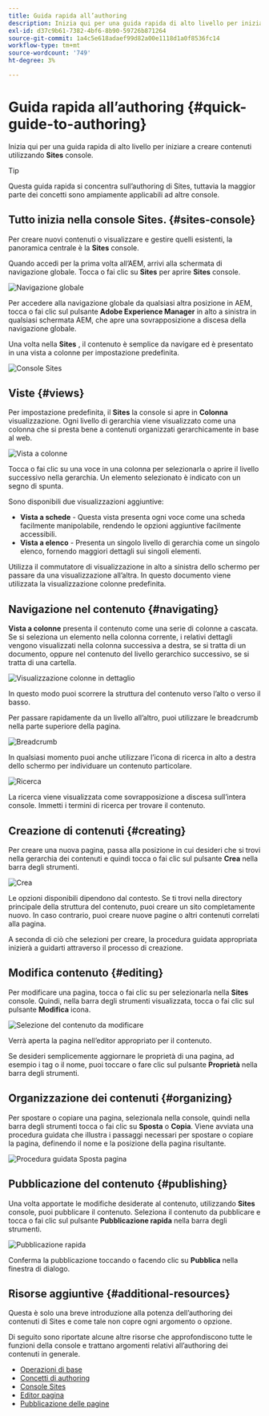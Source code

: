 ```yaml
---
title: Guida rapida all’authoring
description: Inizia qui per una guida rapida di alto livello per iniziare a creare contenuti utilizzando la console Sites.
exl-id: d37c9b61-7382-4bf6-8b90-59726b871264
source-git-commit: 1a4c5e618adaef99d82a00e1118d1a0f8536fc14
workflow-type: tm+mt
source-wordcount: '749'
ht-degree: 3%

---
```



# Guida rapida all’authoring {#quick-guide-to-authoring}

Inizia qui per una guida rapida di alto livello per iniziare a creare contenuti utilizzando **Sites** console.

>[!TIP]
>
>Questa guida rapida si concentra sull’authoring di Sites, tuttavia la maggior parte dei concetti sono ampiamente applicabili ad altre console.

## Tutto inizia nella console Sites. {#sites-console}

Per creare nuovi contenuti o visualizzare e gestire quelli esistenti, la panoramica centrale è la **Sites** console.

Quando accedi per la prima volta all’AEM, arrivi alla schermata di navigazione globale. Tocca o fai clic su **Sites** per aprire **Sites** console.

![Navigazione globale](assets/getting-started-global-navigation.png)

Per accedere alla navigazione globale da qualsiasi altra posizione in AEM, tocca o fai clic sul pulsante **Adobe Experience Manager** in alto a sinistra in qualsiasi schermata AEM, che apre una sovrapposizione a discesa della navigazione globale.

Una volta nella **Sites** , il contenuto è semplice da navigare ed è presentato in una vista a colonne per impostazione predefinita.

![Console Sites](assets/getting-started-sites-console.png)

## Viste {#views}

Per impostazione predefinita, il **Sites** la console si apre in **Colonna** visualizzazione. Ogni livello di gerarchia viene visualizzato come una colonna che si presta bene a contenuti organizzati gerarchicamente in base al web.

![Vista a colonne](assets/getting-started-column-view.png)

Tocca o fai clic su una voce in una colonna per selezionarla o aprire il livello successivo nella gerarchia. Un elemento selezionato è indicato con un segno di spunta.

Sono disponibili due visualizzazioni aggiuntive:

* **Vista a schede** - Questa vista presenta ogni voce come una scheda facilmente manipolabile, rendendo le opzioni aggiuntive facilmente accessibili.
* **Vista a elenco** - Presenta un singolo livello di gerarchia come un singolo elenco, fornendo maggiori dettagli sui singoli elementi.

Utilizza il commutatore di visualizzazione in alto a sinistra dello schermo per passare da una visualizzazione all’altra. In questo documento viene utilizzata la visualizzazione colonne predefinita.

## Navigazione nel contenuto {#navigating}

**Vista a colonne** presenta il contenuto come una serie di colonne a cascata. Se si seleziona un elemento nella colonna corrente, i relativi dettagli vengono visualizzati nella colonna successiva a destra, se si tratta di un documento, oppure nel contenuto del livello gerarchico successivo, se si tratta di una cartella.

![Visualizzazione colonne in dettaglio](assets/getting-started-column-detail.png)

In questo modo puoi scorrere la struttura del contenuto verso l’alto o verso il basso.

Per passare rapidamente da un livello all’altro, puoi utilizzare le breadcrumb nella parte superiore della pagina.

![Breadcrumb](assets/getting-started-breadcrumbs.png)

In qualsiasi momento puoi anche utilizzare l’icona di ricerca in alto a destra dello schermo per individuare un contenuto particolare.

![Ricerca](assets/getting-started-search.png)

La ricerca viene visualizzata come sovrapposizione a discesa sull’intera console. Immetti i termini di ricerca per trovare il contenuto.

## Creazione di contenuti {#creating}

Per creare una nuova pagina, passa alla posizione in cui desideri che si trovi nella gerarchia dei contenuti e quindi tocca o fai clic sul pulsante **Crea** nella barra degli strumenti.

![Crea](assets/getting-started-create.png)

Le opzioni disponibili dipendono dal contesto. Se ti trovi nella directory principale della struttura del contenuto, puoi creare un sito completamente nuovo. In caso contrario, puoi creare nuove pagine o altri contenuti correlati alla pagina.

A seconda di ciò che selezioni per creare, la procedura guidata appropriata inizierà a guidarti attraverso il processo di creazione.

## Modifica contenuto {#editing}

Per modificare una pagina, tocca o fai clic su per selezionarla nella **Sites** console. Quindi, nella barra degli strumenti visualizzata, tocca o fai clic sul pulsante **Modifica** icona.

![Selezione del contenuto da modificare](assets/getting-started-edit.png)

Verrà aperta la pagina nell’editor appropriato per il contenuto.

Se desideri semplicemente aggiornare le proprietà di una pagina, ad esempio i tag o il nome, puoi toccare o fare clic sul pulsante **Proprietà** nella barra degli strumenti.

## Organizzazione dei contenuti {#organizing}

Per spostare o copiare una pagina, selezionala nella console, quindi nella barra degli strumenti tocca o fai clic su **Sposta** o **Copia**. Viene avviata una procedura guidata che illustra i passaggi necessari per spostare o copiare la pagina, definendo il nome e la posizione della pagina risultante.

![Procedura guidata Sposta pagina](assets/getting-started-move-page.png)

## Pubblicazione del contenuto {#publishing}

Una volta apportate le modifiche desiderate al contenuto, utilizzando **Sites** console, puoi pubblicare il contenuto. Seleziona il contenuto da pubblicare e tocca o fai clic sul pulsante **Pubblicazione rapida** nella barra degli strumenti.

![Pubblicazione rapida](assets/getting-started-quick-publish.png)

Conferma la pubblicazione toccando o facendo clic su **Pubblica** nella finestra di dialogo.

## Risorse aggiuntive {#additional-resources}

Questa è solo una breve introduzione alla potenza dell’authoring dei contenuti di Sites e come tale non copre ogni argomento o opzione.

Di seguito sono riportate alcune altre risorse che approfondiscono tutte le funzioni della console e trattano argomenti relativi all’authoring dei contenuti in generale.

* [Operazioni di base](/help/sites-cloud/authoring/basic-handling.md)
* [Concetti di authoring](/help/sites-cloud/authoring/author-publish.md)
* [Console Sites](/help/sites-cloud/authoring/sites-console/introduction.md)
* [Editor pagina](/help/sites-cloud/authoring/page-editor/introduction.md)
* [Pubblicazione delle pagine](/help/sites-cloud/authoring/sites-console/publishing-pages.md)
